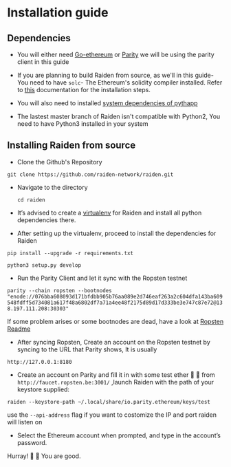 <h1> Installation guide </h1>

<h2> Dependencies </h2>


* You will either need [Go-ethereum](https://github.com/ethereum/go-ethereum/wiki/Building-Ethereum) or [Parity](https://github.com/paritytech/parity#simple-one-line-installer-for-mac-and-ubuntu)
  we will be using the parity client in this guide

* If you are planning to build Raiden from source, as we'll in this guide- You need to have `solc`- The Ethereum's solidity compiler installed.
  Refer to [this](http://solidity.readthedocs.io/en/latest/installing-solidity.html) documentation for the installation steps. 
  
* You will also need to installed [system dependencies of pythapp](https://github.com/ethereum/pyethapp/#installation-on-ubuntudebian) 


* The lastest master branch of Raiden isn't compatible with Python2, You need to have Python3 installed in your system

<h2> Installing Raiden from source </h2>

* Clone the Github's Repository

 `git clone https://github.com/raiden-network/raiden.git`
 
* Navigate to the directory
 
  `cd raiden`

* It’s advised to create a [virtualenv](http://docs.python-guide.org/en/latest/dev/virtualenvs/) for Raiden and install all python dependencies there.

* After setting up the virtualenv, proceed to install the dependencies for Raiden

`pip install --upgrade -r requirements.txt`

`python3 setup.py develop`


* Run the Parity Client and let it sync with the Ropsten testnet

`parity --chain ropsten --bootnodes "enode://076bba608093d171bfdbb905b76aa089e2d746eaf263a2c604dfa143ba609548fdff5d734081a617f48a6802df7a71a4ee48f2175d89d17d333be3e747c87e72@138.197.111.208:30303"`

If some problem arises or some bootnodes are dead, have a look at [Ropsten Readme](raiden-network.readthedocs.io/en/stable/overview_and_guide.html)

* After syncing Ropsten, Create an account on the Ropsten testnet by syncing to the URL that Parity shows, It is usually

`http://127.0.0.1:8180`

* Create an account on Parity and fill it in with some test ether :beer: :beer: from ` http://faucet.ropsten.be:3001/ ` ,launch Raiden with the path of your keystore supplied: 

`raiden --keystore-path ~/.local/share/io.parity.ethereum/keys/test`

use the `--api-address` flag if you want to costomize the IP and port raiden will listen on

* Select the Ethereum account when prompted, and type in the account’s password.

Hurray! :beer: :beer: You are good.
